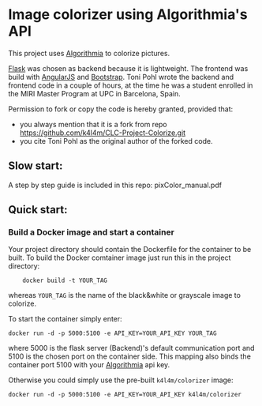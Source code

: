 # Image colorizer using Algorithmia's API

This project uses [Algorithmia](https://algorithmia.com) to colorize pictures. 

[Flask](http://flask.pocoo.org) was chosen as backend because it is lightweight.
The frontend was build with [AngularJS](https://angularjs.org) and [Bootstrap](http://getbootstrap.com).
Toni Pohl wrote the backend and frontend code in a couple of hours, at the time he was a student enrolled in the MIRI Master Program at UPC in Barcelona, Spain. 

Permission to fork or copy the code is hereby granted, provided that:
  - you always mention that it is a fork from repo https://github.com/k4l4m/CLC-Project-Colorize.git
  - you cite Toni Pohl as the original author of the forked code.


## Slow start:
A step by step guide is included in this repo: pixColor_manual.pdf

## Quick start:
### Build a Docker image and start a container
Your project directory should contain the Dockerfile for the container to be built.
To build the Docker comtainer image just run this in the project directory:
```
    docker build -t YOUR_TAG
```
whereas `YOUR_TAG` is the name of the black&white or grayscale image to colorize.


To start the container simply enter:
```
docker run -d -p 5000:5100 -e API_KEY=YOUR_API_KEY YOUR_TAG
```
where 5000 is the flask server (Backend)'s default communication port and 5100 is the chosen port on the container side. 
This mapping also binds the container port 5100 with your [Algorithmia](https://algorithmia.com) api key.

Otherwise you could simply use the pre-built `k4l4m/colorizer` image:
```
docker run -d -p 5000:5100 -e API_KEY=YOUR_API_KEY k4l4m/colorizer
```

